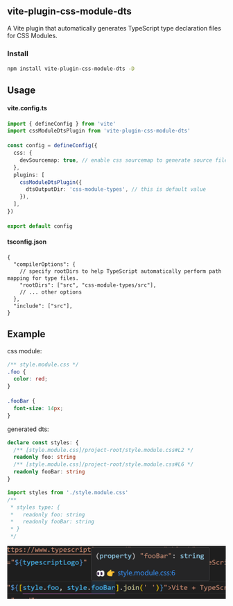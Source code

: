 ## vite-plugin-css-module-dts

A Vite plugin that automatically generates TypeScript type declaration files for CSS Modules.

### Install

```sh
npm install vite-plugin-css-module-dts -D
```

## Usage

#### vite.config.ts

```ts
import { defineConfig } from 'vite'
import cssModuleDtsPlugin from 'vite-plugin-css-module-dts'

const config = defineConfig({
  css: {
    devSourcemap: true, // enable css sourcemap to generate source file comment with line number
  },
  plugins: [
    cssModuleDtsPlugin({
      dtsOutputDir: 'css-module-types', // this is default value
    }),
  ],
})

export default config
```

#### tsconfig.json

```jsonc
{
  "compilerOptions": {
    // specify rootDirs to help TypeScript automatically perform path mapping for type files.
    "rootDirs": ["src", "css-module-types/src"],
    // ... other options
  },
  "include": ["src"],
}
```

## Example

css module:

```css
/** style.module.css */
.foo {
  color: red;
}

.fooBar {
  font-size: 14px;
}
```

generated dts:

```ts
declare const styles: {
  /** [style.module.css]/project-root/style.module.css#L2 */
  readonly foo: string
  /** [style.module.css]/project-root/style.module.css#L6 */
  readonly fooBar: string
}
```

```ts
import styles from './style.module.css'
/**
 * styles type: {
 *   readonly foo: string
 *   readonly fooBar: string
 * }
 */
```

![hover tooltip](./example.png)
